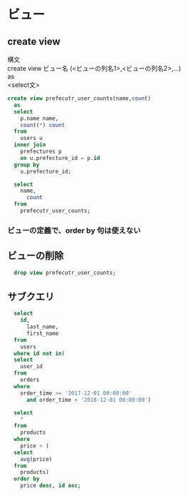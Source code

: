 # ビュー
  ## create view
  構文<br>
  create view ビュー名 (<ビューの列名1>,<ビューの列名2>,...)<br>
  as<br>
  <select文>

  ```SQL
  create view prefecutr_user_counts(name,count)
    as
    select
      p.name name,
      count(*) count
    from
      users u
    inner join
      prefectures p
      on u.prefecture_id = p.id
    group by
      u.prefecture_id;
  ```

  ```SQL
    select
      name,
        count
    from
      prefecutr_user_counts;
  ```

  ### ビューの定義で、order by 句は使えない

  ## ビューの削除
  ```SQL
    drop view prefecutr_user_counts;
  ```

  ## サブクエリ
  ```SQL
    select 
      id,
        last_name,
        first_name
    from
      users
    where id not in(    
    select 
      user_id
    from
      orders
    where
      order_time >= '2017-12-01 00:00:00'
        and order_time < '2018-12-01 00:00:00')
  ```


  ```SQL
    select
      *
    from
      products
    where
      price > (
    select 
      avg(price)
    from
      products)
    order by
      price desc, id asc;
  ```